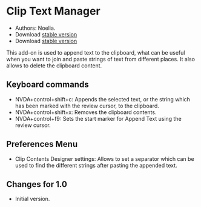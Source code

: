 # Clip Text Manager #
- Authors: Noelia.
- Download [stable version][1]
- Download [stable version][2]

This add-on is used to append text to the clipboard, what can be useful when you want to join and paste strings of text from different places.
It also allows to delete the clipboard content.

## Keyboard commands ##
- NVDA+control+shift+c: Appends the selected text, or the string which has been marked with the review cursor, to the clipboard.
- NVDA+control+shift+x: Removes the clipboard contents.
- NVDA+control+f9: Sets the start marker for Append Text using the review cursor.

## Preferences Menu ##
- Clip Contents Designer settings: Allows to set a separator which can be used to find the different strings after pasting the appended text.

## Changes for 1.0 ##
- Initial version.

[1]: http://addons.nvda-project.org/files/get.php?file=ccd

[2]: http://addons.nvda-project.org/files/get.php?file=ccd-dev
